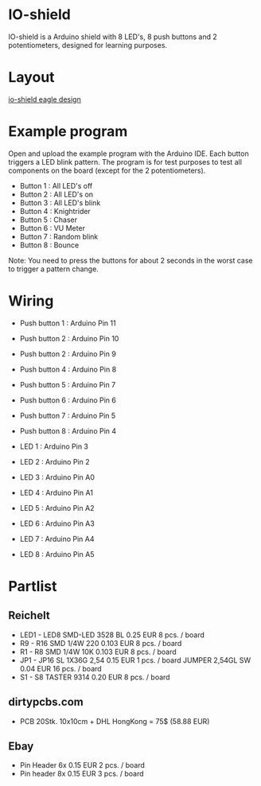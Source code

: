 # IO-shield

IO-shield is a Arduino shield with 8 LED's, 8 push buttons and 2 potentiometers, designed for learning purposes.

# Layout

[io-shield eagle design](https://github.com/Reaktor23-Hackerspace/io-shield/raw/master/io-shield-v1.1-eagle.png)

# Example program

Open and upload the example program with the Arduino IDE. Each button triggers a LED blink pattern. 
The program is for test purposes to test all components on the board (except for the 2 potentiometers).

 - Button 1 : All LED's off
 - Button 2 : All LED's on
 - Button 3 : All LED's blink
 - Button 4 : Knightrider
 - Button 5 : Chaser
 - Button 6 : VU Meter
 - Button 7 : Random blink
 - Button 8 : Bounce

Note: You need to press the buttons for about 2 seconds in the worst case to trigger a pattern change.

# Wiring

 - Push button 1 : Arduino Pin 11
 - Push button 2 : Arduino Pin 10
 - Push button 2 : Arduino Pin 9
 - Push button 4 : Arduino Pin 8
 - Push button 5 : Arduino Pin 7
 - Push button 6 : Arduino Pin 6
 - Push button 7 : Arduino Pin 5
 - Push button 8 : Arduino Pin 4

 - LED 1 : Arduino Pin 3
 - LED 2 : Arduino Pin 2
 - LED 3 : Arduino Pin A0
 - LED 4 : Arduino Pin A1
 - LED 5 : Arduino Pin A2
 - LED 6 : Arduino Pin A3
 - LED 7 : Arduino Pin A4
 - LED 8 : Arduino Pin A5

# Partlist

## Reichelt

- LED1 - LED8       SMD-LED 3528 BL   0.25 EUR     8 pcs. / board
- R9 - R16          SMD 1/4W 220      0.103 EUR    8 pcs. / board
- R1 - R8           SMD 1/4W 10K      0.103 EUR    8 pcs. / board   
- JP1 - JP16        SL 1X36G 2,54     0.15 EUR     1 pcs. / board
                    JUMPER 2,54GL SW  0.04 EUR    16 pcs. / board
- S1 - S8           TASTER 9314       0.20 EUR     8 pcs. / board

## dirtypcbs.com

- PCB 20Stk.        10x10cm + DHL HongKong = 75$ (58.88 EUR)

## Ebay

- Pin Header 6x                       0.15 EUR      2 pcs. / board
- Pin header 8x                       0.15 EUR      3 pcs. / board

